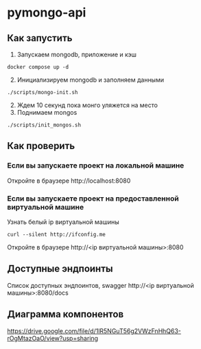 # pymongo-api

## Как запустить

1. Запускаем mongodb, приложение и кэш

```shell
docker compose up -d
```
2. Инициализируем mongodb и заполняем данными

```shell
./scripts/mongo-init.sh
```

2. Ждем 10 секунд пока монго уляжется на место
3. Поднимаем mongos

```shell
./scripts/init_mongos.sh
```


## Как проверить

### Если вы запускаете проект на локальной машине

Откройте в браузере http://localhost:8080

### Если вы запускаете проект на предоставленной виртуальной машине

Узнать белый ip виртуальной машины

```shell
curl --silent http://ifconfig.me
```

Откройте в браузере http://<ip виртуальной машины>:8080

## Доступные эндпоинты

Список доступных эндпоинтов, swagger http://<ip виртуальной машины>:8080/docs

## Диаграмма компонентов

https://drive.google.com/file/d/1lR5NGuT56g2VWzFnHhQ63-rOgMtazOaO/view?usp=sharing